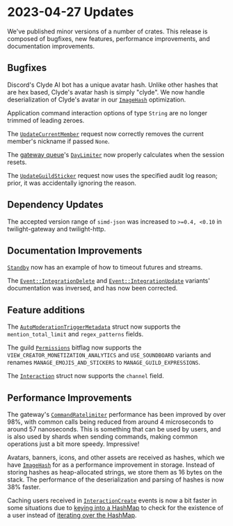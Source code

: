 # 2023-04-27 Updates

We've published minor versions of a number of crates. This release is composed
of bugfixes, new features, performance improvements, and documentation
improvements.

## Bugfixes

Discord's Clyde AI bot has a unique avatar hash. Unlike other hashes that are
hex based, Clyde's avatar hash is simply "clyde". We now handle deserialization
of Clyde's avatar in our [`ImageHash`] optimization.

Application command interaction options of type `String` are no longer trimmed
of leading zeroes.

The [`UpdateCurrentMember`] request now correctly removes the current member's
nickname if passed `None`.

The [gateway queue]'s [`DayLimiter`] now properly calculates when the session
resets.

The [`UpdateGuildSticker`] request now uses the specified audit log reason;
prior, it was accidentally ignoring the reason.

## Dependency Updates

The accepted version range of `simd-json` was increased to `>=0.4, <0.10` in twilight-gateway and twilight-http.

## Documentation Improvements

[`Standby`] now has an example of how to timeout futures and streams.

The [`Event::IntegrationDelete`] and [`Event::IntegrationUpdate`] variants'
documentation was inversed, and has now been corrected.

## Feature additions

The [`AutoModerationTriggerMetadata`] struct now supports the
`mention_total_limit` and `regex_patterns` fields.

The guild [`Permissions`] bitflag now supports the
`VIEW_CREATOR_MONETIZATION_ANALYTICS` and `USE_SOUNDBOARD` variants and renames
`MANAGE_EMOJIS_AND_STICKERS` to `MANAGE_GUILD_EXPRESSIONS`.

The [`Interaction`] struct now supports the `channel` field.

## Performance Improvements

The gateway's [`CommandRatelimiter`] performance has been improved by over 98%,
with common calls being reduced from around 4 microseconds to around 57
nanoseconds. This is something that can be used by users, and is also used by
shards when sending commands, making common operations just a bit more speedy.
Impressive!

Avatars, banners, icons, and other assets are received as hashes, which we have
[`ImageHash`] for as a performance improvement in storage. Instead of storing
hashes as heap-allocated strings, we store them as 16 bytes on the stack. The
performance of the deserialization and parsing of hashes is now 38% faster.

Caching users received in [`InteractionCreate`]  events is now a bit faster in
some situations due to [keying into a HashMap][`HashMap::get`] to check for the
existence of a user instead of [iterating over the HashMap][`HashMap::iter`].

[`AutoModerationTriggerMetadata`]: https://docs.rs/twilight-model/0.15.2/twilight_model/guild/auto_moderation/struct.AutoModerationTriggerMetadata.html
[`CommandRatelimiter`]: https://docs.rs/twilight-gateway/0.15.2/twilight_gateway/struct.CommandRatelimiter.html
[`DayLimiter`]: https://docs.rs/twilight-gateway-queue/0.15.2/twilight_gateway_queue/struct.LocalQueue.html
[`Event::IntegrationDelete`]: https://docs.rs/twilight-model/0.15.2/twilight_model/gateway/event/enum.Event.html#variant.IntegrationDelete
[`Event::IntegrationUpdate`]: https://docs.rs/twilight-model/0.15.2/twilight_model/gateway/event/enum.Event.html#variant.IntegrationUpdate
[`HashMap::get`]: https://doc.rust-lang.org/stable/std/collections/hash_map/struct.HashMap.html#method.get
[`HashMap::iter`]: https://doc.rust-lang.org/stable/std/collections/hash_map/struct.HashMap.html#method.iter
[`ImageHash`]: https://docs.rs/twilight-model/0.15.2/twilight_model/util/image_hash/struct.ImageHash.html
[`Interaction`]: https://docs.rs/twilight-model/0.15.2/twilight_model/application/interaction/struct.Interaction.html
[`InteractionCreate`]: https://docs.rs/twilight-model/0.15.2/twilight_model/gateway/payload/incoming/struct.InteractionCreate.html
[`Permissions`]: https://docs.rs/twilight-model/0.15.2/twilight_model/guild/struct.Permissions.html
[`Standby`]: https://docs.rs/twilight-standby/0.15.2/twilight_standby/struct.Standby.html
[`UpdateCurrentMember`]: https://docs.rs/twilight-http/0.15.2/twilight_http/request/guild/struct.UpdateCurrentMember.html
[`UpdateGuildSticker`]: https://docs.rs/twilight-http/0.15.2/twilight_http/request/guild/sticker/struct.UpdateGuildSticker.html
[gateway queue]: https://docs.rs/twilight-gateway-queue/0.15.2/twilight_gateway_queue/index.html
